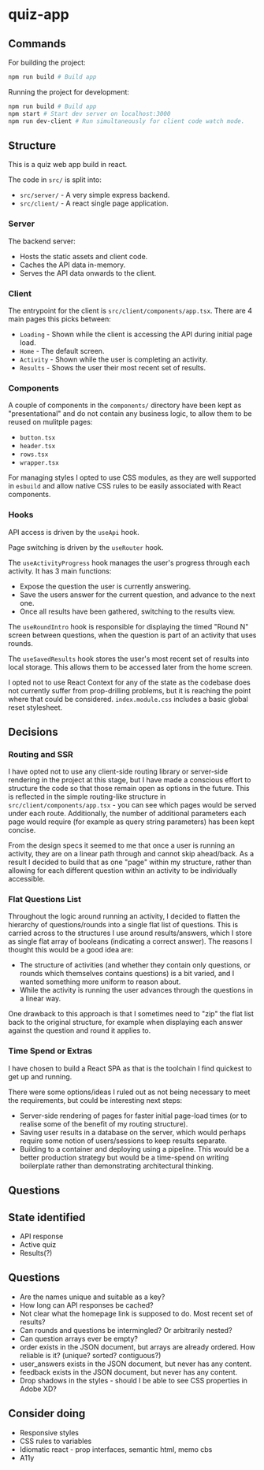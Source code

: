 # quiz-app

## Commands

For building the project:

```bash
npm run build # Build app
```

Running the project for development:

```bash
npm run build # Build app
npm start # Start dev server on localhost:3000
npm run dev-client # Run simultaneously for client code watch mode.
```

## Structure

This is a quiz web app build in react.

The code in `src/` is split into:

- `src/server/` - A very simple express backend.
- `src/client/` - A react single page application.

### Server

The backend server:

- Hosts the static assets and client code.
- Caches the API data in-memory.
- Serves the API data onwards to the client.

### Client

The entrypoint for the client is `src/client/components/app.tsx`. There are 4 main pages this picks between:

- `Loading` - Shown while the client is accessing the API during initial page load.
- `Home` - The default screen.
- `Activity` - Shown while the user is completing an activity.
- `Results` - Shows the user their most recent set of results.

### Components

A couple of components in the `components/` directory have been kept as "presentational" and do not contain any business logic, to allow them to be reused on mulitple pages:

- `button.tsx`
- `header.tsx`
- `rows.tsx`
- `wrapper.tsx`

For managing styles I opted to use CSS modules, as they are well supported in `esbuild` and allow native CSS rules to be easily associated with React components.

### Hooks

API access is driven by the `useApi` hook.

Page switching is driven by the `useRouter` hook.

The `useActivityProgress` hook manages the user's progress through each activity. It has 3 main functions:

- Expose the question the user is currently answering.
- Save the users answer for the current question, and advance to the next one.
- Once all results have been gathered, switching to the results view.

The `useRoundIntro` hook is responsible for displaying the timed "Round N" screen between questions, when the question is part of an activity that uses rounds.

The `useSavedResults` hook stores the user's most recent set of results into local storage. This allows them to be accessed later from the home screen.

I opted not to use React Context for any of the state as the codebase does not currently suffer from prop-drilling problems, but it is reaching the point where that could be considered. `index.module.css` includes a basic global reset stylesheet.

## Decisions

### Routing and SSR

I have opted not to use any client-side routing library or server-side rendering in the project at this stage, but I have made a conscious effort to structure the code so that those remain open as options in the future. This is reflected in the simple routing-like structure in `src/client/components/app.tsx` - you can see which pages would be served under each route. Additionally, the number of additional parameters each page would require (for example as query string parameters) has been kept concise.

From the design specs it seemed to me that once a user is running an activity, they are on a linear path through and cannot skip ahead/back. As a result I decided to build that as one "page" within my structure, rather than allowing for each different question within an activity to be individually accessible.

### Flat Questions List

Throughout the logic around running an activity, I decided to flatten the hierarchy of questions/rounds into a single flat list of questions. This is carried across to the structures I use around results/answers, which I store as single flat array of booleans (indicating a correct answer). The reasons I thought this would be a good idea are:

- The structure of activities (and whether they contain only questions, or rounds which themselves contains questions) is a bit varied, and I wanted something more uniform to reason about.
- While the activity is running the user advances through the questions in a linear way.

One drawback to this approach is that I sometimes need to "zip" the flat list back to the original structure, for example when displaying each answer against the question and round it applies to.

### Time Spend or Extras

I have chosen to build a React SPA as that is the toolchain I find quickest to get up and running.

There were some options/ideas I ruled out as not being necessary to meet the requirements, but could be interesting next steps:

- Server-side rendering of pages for faster initial page-load times (or to realise some of the benefit of my routing structure).
- Saving user results in a database on the server, which would perhaps require some notion of users/sessions to keep results separate.
- Building to a container and deploying using a pipeline. This would be a better production strategy but would be a time-spend on writing boilerplate rather than demonstrating architectural thinking.

## Questions

## State identified

- API response
- Active quiz
- Results(?)

## Questions

- Are the names unique and suitable as a key?
- How long can API responses be cached?
- Not clear what the homepage link is supposed to do. Most recent set of results?
- Can rounds and questions be intermingled? Or arbitrarily nested?
- Can question arrays ever be empty?
- order exists in the JSON document, but arrays are already ordered. How reliable is it? (unique? sorted? contiguous?)
- user_answers exists in the JSON document, but never has any content.
- feedback exists in the JSON document, but never has any content.
- Drop shadows in the styles - should I be able to see CSS properties in Adobe XD?

## Consider doing

- Responsive styles
- CSS rules to variables
- Idiomatic react - prop interfaces, semantic html, memo cbs
- A11y
